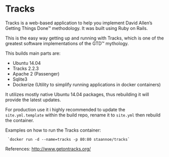 Tracks
======

Tracks is a web-based application to help you implement David Allen’s Getting Things Done™ methodology. It was built using Ruby on Rails.

This is the easy way getting up and running with Tracks, which is one of the greatest software implementations of the GTD™ mythology.

This builds main parts are:

 - Ubuntu 14.04 
 - Tracks 2.2.3
 - Apache 2 (Passenger)
 - Sqlite3
 - Dockerize (Utility to simplify running applications in docker containers)

It utilizes mostly native Ubuntu 14.04 packages, thus rebuilding it will provide the latest updates.

For production use it i highly recommended to update the `site.yml.template` within the build repo, rename it to `site.yml` then rebuild the container.

Examples on how to run the Tracks container:

     `docker run -d --name=tracks -p 80:80 staannoe/tracks`

References:
http://www.getontracks.org/

